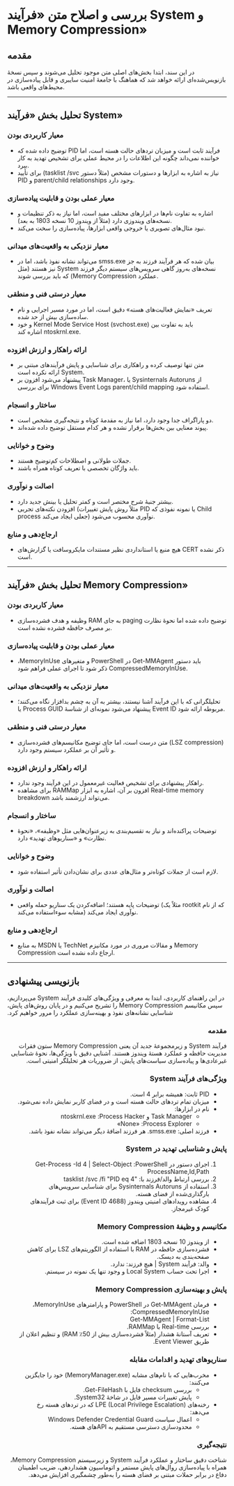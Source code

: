 # بررسی و اصلاح متن «فرآیند System و Memory Compression»

## مقدمه  
در این سند، ابتدا بخش‌های اصلی متن موجود تحلیل می‌شوند و سپس نسخهٔ بازنویس‌شده‌ای ارائه خواهد شد که هماهنگ با جامعهٔ امنیت سایبری و قابل پیاده‌سازی در محیط‌های واقعی باشد.  

---

## تحلیل بخش «فرآیند System»

### معیار کاربردی بودن  
- توضیح داده شده که PID فرآیند ثابت است و میزبان تردهای حالت هسته است، اما خواننده نمی‌داند چگونه این اطلاعات را در محیط عملی برای تشخیص تهدید به کار ببرد.  
- نیاز به اشاره به ابزارها و دستورات مشخص (مثلاً دستور <bdi dir="ltr">tasklist /svc</bdi>) برای تأیید PID و parent/child relationships وجود دارد.

### معیار عملی بودن و قابلیت پیاده‌سازی  
- اشاره به تفاوت نام‌ها در ابزارهای مختلف مفید است، اما نیاز به ذکر تنظیمات و نسخه‌های ویندوزی دارد (مثلاً از ویندوز 10 نسخه 1803 به بعد).  
- نبود مثال‌های تصویری یا خروجی واقعی ابزارها، پیاده‌سازی را سخت می‌کند.

### معیار نزدیکی به واقعیت‌های میدانی  
- بیان شده که هر فرآیند فرزند به جز <bdi dir="ltr">smss.exe</bdi> می‌تواند نشانه نفوذ باشد، اما در نسخه‌های به‌روز گاهی سرویس‌های سیستم دیگر فرزند <bdi dir="ltr">System</bdi> نیز هستند (مثل عملکرد <bdi dir="ltr">Memory Compression</bdi>) که باید بررسی شوند.

### معیار درستی فنی و منطقی  
- تعریف «نمایش فعالیت‌های هسته» دقیق است، اما در مورد مسیر اجرایی و نام ساده‌سازی بیش از حد شده.  
- باید به تفاوت بین <bdi dir="ltr">Kernel Mode Service Host (svchost.exe)</bdi> و خود <bdi dir="ltr">ntoskrnl.exe</bdi> اشاره کند.

### ارائه راهکار و ارزش افزوده  
- متن تنها توصیف کرده و راهکاری برای شناسایی و پایش فرآیندهای مبتنی بر <bdi dir="ltr">System</bdi> ارائه نکرده است.  
- پیشنهاد می‌شود افزون بر Task Manager، از <bdi dir="ltr">Sysinternals Autoruns</bdi> یا <bdi dir="ltr">Windows Event Logs</bdi> برای بررسی parent/child mapping استفاده شود.

### ساختار و انسجام  
- دو پاراگراف جدا وجود دارد، اما نیاز به مقدمهٔ کوتاه و نتیجه‌گیری مشخص است.  
- پیوند معنایی بین بخش‌ها برقرار نشده و هر کدام مستقل توضیح داده شده‌اند.

### وضوح و خوانایی  
- جملات طولانی و اصطلاحات کم‌توضیح هستند.  
- باید واژگان تخصصی با تعریف کوتاه همراه باشند.

### اصالت و نوآوری  
- بیشتر جنبهٔ شرح مختصر است و کمتر تحلیل یا بینش جدید دارد.  
- افزودن نکته‌های تجربی (مثلاً روش پایش تغییرات PID یا نمونه نفوذی که Child process جعلی ایجاد می‌کند) نوآوری محسوب می‌شود.

### ارجاع‌دهی و منابع  
- هیچ منبع یا استانداردی نظیر مستندات مایکروسافت یا گزارش‌های CERT ذکر نشده است.  

---

## تحلیل بخش «فرآیند Memory Compression»

### معیار کاربردی بودن  
- وظیفه و هدف فشرده‌سازی RAM به جای paging توضیح داده شده اما نحوهٔ نظارت بر مصرف حافظه فشرده نشده است.

### معیار عملی بودن و قابلیت پیاده‌سازی  
- باید دستور <bdi dir="ltr">Get-MMAgent</bdi> در <bdi dir="ltr">PowerShell</bdi> و متغیرهای <bdi dir="ltr">MemoryInUse</bdi>، <bdi dir="ltr">CompressedMemoryInUse</bdi> ذکر شود تا اجرای عملی فراهم شود.

### معیار نزدیکی به واقعیت‌های میدانی  
- تحلیلگرانی که با این فرآیند آشنا نیستند، بیشتر به آن به چشم بدافزار نگاه می‌کنند؛ پیشنهاد می‌شود نمونه‌ای از شناسهٔ <bdi dir="ltr">Process GUID</bdi> یا Event ID مربوطه ارائه شود.

### معیار درستی فنی و منطقی  
- متن درست است، اما جای توضیح مکانیسم‌های فشرده‌سازی (LSZ compression) و تأثیر آن بر عملکرد سیستم وجود دارد.

### ارائه راهکار و ارزش افزوده  
- راهکار پیشنهادی برای تشخیص فعالیت غیرمعمول در این فرآیند وجود ندارد.  
- افزون بر آن، اشاره به ابزار <bdi dir="ltr">RAMMap</bdi> برای مشاهده Real-time memory breakdown می‌تواند ارزشمند باشد.

### ساختار و انسجام  
- توضیحات پراکنده‌اند و نیاز به تقسیم‌بندی به زیرعنوان‌هایی مثل «وظیفه»، «نحوهٔ نظارت» و «سناریوهای تهدید» دارد.

### وضوح و خوانایی  
- لازم است از جملات کوتاه‌تر و مثال‌های عددی برای نشان‌دادن تأثیر استفاده شود.

### اصالت و نوآوری  
- توضیحات پایه هستند؛ اضافه‌کردن یک سناریو حمله واقعی (مثلاً یک rootkit که از نام مشابه سوءاستفاده می‌کند) نوآوری ایجاد می‌کند.

### ارجاع‌دهی و منابع  
- به منابع MSDN یا TechNet و مقالات مروری در مورد مکانیزم Memory Compression ارجاع داده نشده است.  

---

## بازنویسی پیشنهادی

<bdi dir="rtl">
در این راهنمای کاربردی، ابتدا به معرفی و ویژگی‌های کلیدی فرآیند <bdi dir="ltr">System</bdi> می‌پردازیم، سپس مکانیسم <bdi dir="ltr">Memory Compression</bdi> را تشریح می‌کنیم و در پایان روش‌های پایش، شناسایی نشانه‌های نفوذ و بهینه‌سازی عملکرد را مرور خواهیم کرد.

### مقدمه  
فرآیند <bdi dir="ltr">System</bdi> و زیرمجموعهٔ جدید آن یعنی <bdi dir="ltr">Memory Compression</bdi> ستون فقرات مدیریت حافظه و عملکرد هستهٔ ویندوز هستند. آشنایی دقیق با ویژگی‌ها، نحوهٔ شناسایی غیرعادی‌ها و پیاده‌سازی سیاست‌های پایش، از ضروریات هر تحلیلگر امنیتی است.

### ویژگی‌های فرآیند <bdi dir="ltr">System</bdi>  
- PID ثابت: همیشه برابر 4 است.  
- میزبان تمام تردهای حالت هسته است و در فضای کاربر نمایش داده نمی‌شود.  
- نام در ابزارها:
  - Task Manager و <bdi dir="ltr">Process Hacker</bdi>: <bdi dir="ltr">ntoskrnl.exe</bdi>  
  - <bdi dir="ltr">Process Explorer</bdi>: «None»  
- فرزند اصلی: <bdi dir="ltr">smss.exe</bdi>. هر فرزند اضافهٔ دیگر می‌تواند نشانه نفوذ باشد.

### پایش و شناسایی تهدید در <bdi dir="ltr">System</bdi>  
1. اجرای دستور در <bdi dir="ltr">PowerShell</bdi>:
   <bdi dir="ltr">Get-Process -Id 4 | Select-Object ProcessName,Id,Path</bdi>  
2. بررسی ارتباط والد/فرزند با:
   <bdi dir="ltr">tasklist /svc /fi "PID eq 4"</bdi>  
3. استفاده از <bdi dir="ltr">Sysinternals Autoruns</bdi> برای شناسایی سرویس‌های بارگذاری‌شده از فضای هسته.  
4. مشاهده رویدادهای امنیتی ویندوز (Event ID 4688) برای ثبت فرآیندهای کودک غیرمجاز.

### مکانیسم و وظیفهٔ <bdi dir="ltr">Memory Compression</bdi>  
- از ویندوز 10 نسخه 1803 اضافه شده است.  
- فشرده‌سازی حافظه در RAM با استفاده از الگوریتم‌های <bdi dir="ltr">LSZ</bdi> برای کاهش صفحه‌بندی به دیسک.  
- والد: فرآیند <bdi dir="ltr">System</bdi> | هیچ فرزند: ندارد.  
- اجرا تحت حساب <bdi dir="ltr">Local System</bdi> و وجود تنها یک نمونه در سیستم.

### پایش و بهینه‌سازی <bdi dir="ltr">Memory Compression</bdi>  
- فرمان <bdi dir="ltr">Get-MMAgent</bdi> در <bdi dir="ltr">PowerShell</bdi> و پارامترهای <bdi dir="ltr">MemoryInUse</bdi>، <bdi dir="ltr">CompressedMemoryInUse</bdi>:  
  <bdi dir="ltr">Get-MMAgent | Format-List</bdi>  
- بررسی Real-time با <bdi dir="ltr">RAMMap</bdi>.  
- تعریف آستانهٔ هشدار (مثلاً فشرده‌سازی بیش از 50٪ RAM) و تنظیم اعلان از طریق <bdi dir="ltr">Event Viewer</bdi>.

### سناریوهای تهدید و اقدامات مقابله  
- مخرب‌هایی که با نام‌های مشابه (<bdi dir="ltr">MemoryManager.exe</bdi>) خود را جایگزین می‌کنند:  
  - بررسی checksum فایل با <bdi dir="ltr">Get-FileHash</bdi>.  
  - پایش تغییرات مسیر فایل در شاخهٔ <bdi dir="ltr">System32</bdi>.  
- رخنه‌های LPE (Local Privilege Escalation) که در تردهای هسته رخ می‌دهد:  
  - اعمال سیاست <bdi dir="ltr">Windows Defender Credential Guard</bdi>  
  - محدودسازی دسترسی مستقیم به APIهای هسته.

### نتیجه‌گیری  
شناخت دقیق ساختار و عملکرد فرآیند <bdi dir="ltr">System</bdi> و زیرسیستم <bdi dir="ltr">Memory Compression</bdi>، همراه با پیاده‌سازی روال‌های پایش مستمر و اتوماسیون هشداردهی، ضریب اطمینان دفاع در برابر حملات مبتنی بر فضای هسته را به‌طور چشمگیری افزایش می‌دهد.</bdi>
